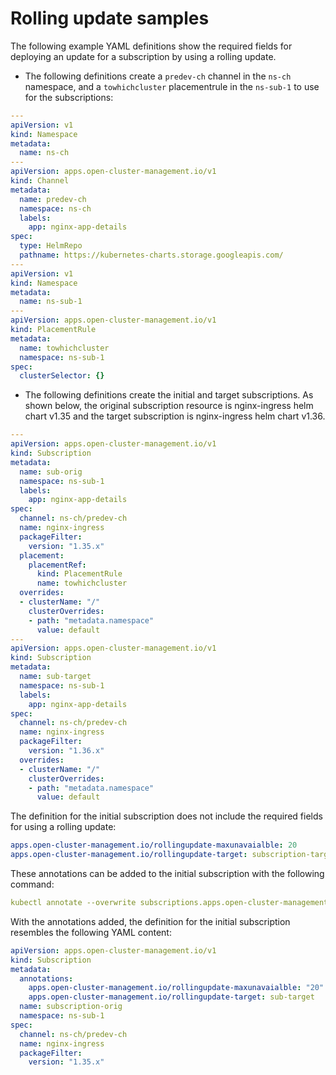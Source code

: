 
 # Rolling update samples

The following example YAML definitions show the required fields for deploying an update for a subscription by using a rolling update.

- The following definitions create a `predev-ch` channel in the `ns-ch` namespace, and a `towhichcluster` placementrule in the `ns-sub-1` to use for the subscriptions:

```yaml
---
apiVersion: v1
kind: Namespace
metadata:
  name: ns-ch
---
apiVersion: apps.open-cluster-management.io/v1
kind: Channel
metadata:
  name: predev-ch
  namespace: ns-ch
  labels:
    app: nginx-app-details
spec:
  type: HelmRepo
  pathname: https://kubernetes-charts.storage.googleapis.com/
---
apiVersion: v1
kind: Namespace
metadata:
  name: ns-sub-1
---
apiVersion: apps.open-cluster-management.io/v1
kind: PlacementRule
metadata:
  name: towhichcluster
  namespace: ns-sub-1
spec:
  clusterSelector: {}
```

- The following definitions create the initial and target subscriptions. As shown below, the original subscription resource is nginx-ingress helm chart v1.35 and the target subscription is nginx-ingress helm chart v1.36.

```yaml
---
apiVersion: apps.open-cluster-management.io/v1
kind: Subscription
metadata:
  name: sub-orig
  namespace: ns-sub-1
  labels:
    app: nginx-app-details
spec:
  channel: ns-ch/predev-ch
  name: nginx-ingress
  packageFilter:
    version: "1.35.x"
  placement:
    placementRef:
      kind: PlacementRule
      name: towhichcluster
  overrides:
  - clusterName: "/"
    clusterOverrides:
    - path: "metadata.namespace"
      value: default
---
apiVersion: apps.open-cluster-management.io/v1
kind: Subscription
metadata:
  name: sub-target
  namespace: ns-sub-1
  labels:
    app: nginx-app-details
spec:
  channel: ns-ch/predev-ch
  name: nginx-ingress
  packageFilter:
    version: "1.36.x"
  overrides:
  - clusterName: "/"
    clusterOverrides:
    - path: "metadata.namespace"
      value: default
```

The definition for the initial subscription does not include the required fields for using a rolling update:

```yaml
apps.open-cluster-management.io/rollingupdate-maxunavaialble: 20
apps.open-cluster-management.io/rollingupdate-target: subscription-target
```

These annotations can be added to the initial subscription with the following command:

```yaml
kubectl annotate --overwrite subscriptions.apps.open-cluster-management.io sub-orig -n ns-sub-1 apps.open-cluster-management.io/rollingupdate-target=sub-target apps.open-cluster-management.io/rollingupdate-maxunavaialble=20
```

With the annotations added, the definition for the initial subscription resembles the following YAML content:

```yaml
apiVersion: apps.open-cluster-management.io/v1
kind: Subscription
metadata:
  annotations:
    apps.open-cluster-management.io/rollingupdate-maxunavaialble: "20"
    apps.open-cluster-management.io/rollingupdate-target: sub-target
  name: subscription-orig
  namespace: ns-sub-1
spec:
  channel: ns-ch/predev-ch
  name: nginx-ingress
  packageFilter:
    version: "1.35.x"
```